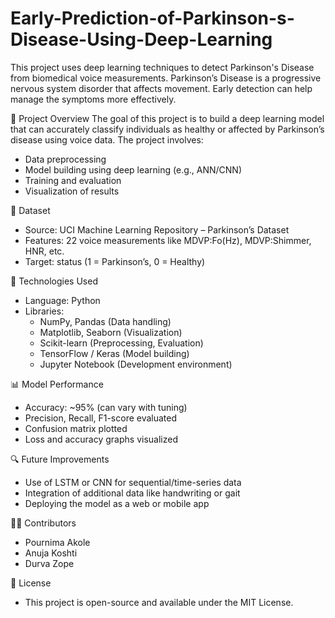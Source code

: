 # Early-Prediction-of-Parkinson-s-Disease-Using-Deep-Learning

This project uses deep learning techniques to detect Parkinson's Disease from biomedical voice measurements. Parkinson’s Disease is a progressive nervous system disorder that affects movement. Early detection can help manage the symptoms more effectively.

🧠 Project Overview
The goal of this project is to build a deep learning model that can accurately classify individuals as healthy or affected by Parkinson’s disease using voice data. The project involves:
* Data preprocessing
* Model building using deep learning (e.g., ANN/CNN)
* Training and evaluation
* Visualization of results

📂 Dataset
* Source: UCI Machine Learning Repository – Parkinson’s Dataset
* Features: 22 voice measurements like MDVP:Fo(Hz), MDVP:Shimmer, HNR, etc.
* Target: status (1 = Parkinson’s, 0 = Healthy)

🧪 Technologies Used
* Language: Python
* Libraries:
  * NumPy, Pandas (Data handling)
  * Matplotlib, Seaborn (Visualization)
  * Scikit-learn (Preprocessing, Evaluation)
  * TensorFlow / Keras (Model building)
  * Jupyter Notebook (Development environment)

📊 Model Performance
* Accuracy: ~95% (can vary with tuning)
* Precision, Recall, F1-score evaluated
* Confusion matrix plotted
* Loss and accuracy graphs visualized

🔍 Future Improvements
* Use of LSTM or CNN for sequential/time-series data
* Integration of additional data like handwriting or gait
* Deploying the model as a web or mobile app

🙋‍♀️ Contributors
* Pournima Akole
* Anuja Koshti
* Durva Zope

📄 License
* This project is open-source and available under the MIT License.

